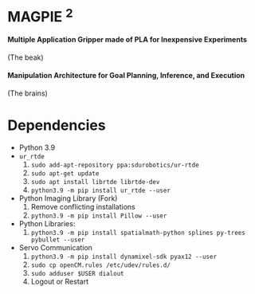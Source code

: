 # MAGPIE $^2$
#### **M**ultiple **A**pplication **G**ripper made of **P**LA for **I**nexpensive **E**xperiments
(The beak)
#### **M**anipulation **A**rchitecture for **G**oal **P**lanning, **I**nference, and **E**xecution
(The brains)

# Dependencies
* Python 3.9
* `ur_rtde`
    1. `sudo add-apt-repository ppa:sdurobotics/ur-rtde` 
    1. `sudo apt-get update`
    1. `sudo apt install librtde librtde-dev`
    1. `python3.9 -m pip install ur_rtde --user`
* Python Imaging Library (Fork)
    1. Remove conflicting installations
    1. `python3.9 -m pip install Pillow --user`
* Python Libraries: 
    1. `python3.9 -m pip install spatialmath-python splines py-trees pybullet --user`
* Servo Communication
    1. `python3.9 -m pip install dynamixel-sdk pyax12 --user`
    1. `sudo cp openCM.rules /etc/udev/rules.d/`
    1. `sudo adduser $USER dialout`
    1. Logout or Restart